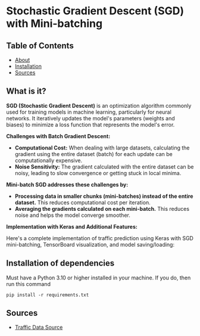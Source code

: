 # Stochastic Gradient Descent (SGD) with Mini-batching

## Table of Contents
- [About](#about_section)
- [Installation](#dependency_section)
- [Sources](#sources)

<a id="about_section"></a>

## What is it?
**SGD (Stochastic Gradient Descent)** is an optimization algorithm commonly used for training models in machine learning, particularly for neural networks. It iteratively updates the model's parameters (weights and biases) to minimize a loss function that represents the model's error.

**Challenges with Batch Gradient Descent:**
- **Computational Cost:** When dealing with large datasets, calculating the gradient using the entire dataset (batch) for each update can be computationally expensive.
- **Noise Sensitivity:** The gradient calculated with the entire dataset can be noisy, leading to slow convergence or getting stuck in local minima.

**Mini-batch SGD addresses these challenges by:**

- **Processing data in smaller chunks (mini-batches) instead of the entire dataset.** This reduces computational cost per iteration.
- **Averaging the gradients calculated on each mini-batch.** This reduces noise and helps the model converge smoother.

**Implementation with Keras and Additional Features:**

Here's a complete implementation of traffic prediction using Keras with SGD mini-batching, TensorBoard visualization, and model saving/loading:

<a id="dependency_section"></a>

## Installation of dependencies
Must have a Python 3.10 or higher installed in your machine. If you do, then run this command

```
pip install -r requirements.txt
```

<a id="sources"></a>

## Sources
- [Traffic Data Source](https://data.cityofnewyork.us/Transportation/Automated-Traffic-Volume-Counts/7ym2-wayt/about_data)
